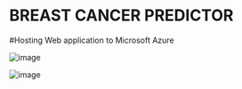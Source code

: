 # BREAST CANCER PREDICTOR

#Hosting Web application to Microsoft Azure


![image](https://github.com/be20f20/breast_cancer_prediction/assets/126806877/20e0a130-587c-4c08-923d-6bc78b620d80)


![image](https://github.com/be20f20/breast_cancer_prediction/assets/126806877/7e11d10f-9206-4e36-93e7-0fdf553f5c90)

